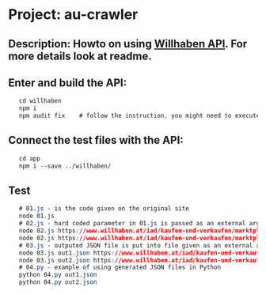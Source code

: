# Project: au-crawler

## Description: Howto on using [Willhaben API](https://github.com/CP02A/willhaben.git). For more details look at readme.

## Enter and build the API:

```css
   cd willhaben
   npm i
   npm audit fix    # follow the instruction, you might need to execute it several times
```

## Connect the test files with the API:

```css
   cd app
   npm i --save ../willhaben/
```

## Test

```css
   # 01.js - is the code given on the original site
   node 01.js
   # 02.js - hard coded parameter in 01.js is passed as an external argument
   node 02.js https://www.willhaben.at/iad/kaufen-und-verkaufen/marktplatz/pc-komponenten/-5882?keyword=rtx
   node 02.js https://www.willhaben.at/iad/kaufen-und-verkaufen/marktplatz/kindermode-3929?isISRL=true
   # 03.js - outputed JSON file is put into file given as an external argument 
   node 03.js out1.json https://www.willhaben.at/iad/kaufen-und-verkaufen/marktplatz/pc-komponenten/-5882?keyword=rtx
   node 03.js out2.json https://www.willhaben.at/iad/kaufen-und-verkaufen/marktplatz/kindermode-3929?isISRL=true
   # 04.py - example of using generated JSON files in Python
   python 04.py out1.json
   python 04.py out2.json
```
